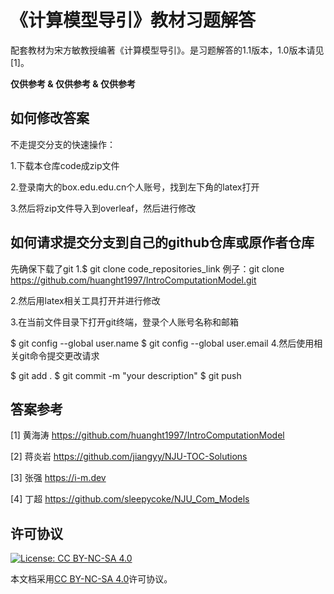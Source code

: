 # 《计算模型导引》教材习题解答

配套教材为宋方敏教授编著《计算模型导引》。是习题解答的1.1版本，1.0版本请见[1]。

**仅供参考 & 仅供参考 & 仅供参考**

## 如何修改答案

不走提交分支的快速操作：

1.下载本仓库code成zip文件

2.登录南大的box.edu.edu.cn个人账号，找到左下角的latex打开

3.然后将zip文件导入到overleaf，然后进行修改

## 如何请求提交分支到自己的github仓库或原作者仓库

先确保下载了git
1.$ git clone code_repositories_link
例子：git clone https://github.com/huanght1997/IntroComputationModel.git

2.然后用latex相关工具打开并进行修改

3.在当前文件目录下打开git终端，登录个人账号名称和邮箱

$ git config --global user.name
$ git config --global user.email
4.然后使用相关git命令提交更改请求

$ git add .
$ git commit -m "your description"
$ git push

## 答案参考

[1] 黄海涛 https://github.com/huanght1997/IntroComputationModel

[2] 蒋炎岩 https://github.com/jiangyy/NJU-TOC-Solutions

[3] 张强 https://i-m.dev

[4] 丁超 https://github.com/sleepycoke/NJU_Com_Models

## 许可协议
[![License: CC BY-NC-SA 4.0](https://mirrors.creativecommons.org/presskit/buttons/88x31/svg/by-nc-sa.svg)](https://creativecommons.org/licenses/by-nc-sa/4.0/)

本文档采用[CC BY-NC-SA 4.0](https://creativecommons.org/licenses/by-nc-sa/4.0/)许可协议。
